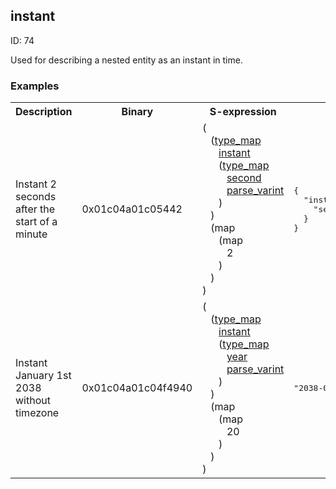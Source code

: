 ## instant

ID: 74

Used for describing a nested entity as an instant in time.

### Examples

<table><tr><th>Description</th><th>Binary</th><th>S-expression</th><th>Unpacked</th></tr><tr><td>Instant 2 seconds after the start of a minute</td><td>0x01c04a01c05442</td><td>(<br>&nbsp;&nbsp;&nbsp;(<a href="./type_map.md">type_map</a> <br>&nbsp;&nbsp;&nbsp;&nbsp;&nbsp;&nbsp;<a href="./instant.md">instant</a> <br>&nbsp;&nbsp;&nbsp;&nbsp;&nbsp;&nbsp;(<a href="./type_map.md">type_map</a> <br>&nbsp;&nbsp;&nbsp;&nbsp;&nbsp;&nbsp;&nbsp;&nbsp;&nbsp;<a href="./second.md">second</a> <br>&nbsp;&nbsp;&nbsp;&nbsp;&nbsp;&nbsp;&nbsp;&nbsp;&nbsp;<a href="./parse_varint.md">parse_varint</a><br>&nbsp;&nbsp;&nbsp;&nbsp;&nbsp;&nbsp;)<br>&nbsp;&nbsp;&nbsp;) <br>&nbsp;&nbsp;&nbsp;(map <br>&nbsp;&nbsp;&nbsp;&nbsp;&nbsp;&nbsp;(map <br>&nbsp;&nbsp;&nbsp;&nbsp;&nbsp;&nbsp;&nbsp;&nbsp;&nbsp;2<br>&nbsp;&nbsp;&nbsp;&nbsp;&nbsp;&nbsp;)<br>&nbsp;&nbsp;&nbsp;)<br>)</td><td><pre>{
  "instant": {
    "second": 2
  }
}</pre></td>
<tr><td>Instant January 1st 2038 without timezone</td><td>0x01c04a01c04f4940</td><td>(<br>&nbsp;&nbsp;&nbsp;(<a href="./type_map.md">type_map</a> <br>&nbsp;&nbsp;&nbsp;&nbsp;&nbsp;&nbsp;<a href="./instant.md">instant</a> <br>&nbsp;&nbsp;&nbsp;&nbsp;&nbsp;&nbsp;(<a href="./type_map.md">type_map</a> <br>&nbsp;&nbsp;&nbsp;&nbsp;&nbsp;&nbsp;&nbsp;&nbsp;&nbsp;<a href="./year.md">year</a> <br>&nbsp;&nbsp;&nbsp;&nbsp;&nbsp;&nbsp;&nbsp;&nbsp;&nbsp;<a href="./parse_varint.md">parse_varint</a><br>&nbsp;&nbsp;&nbsp;&nbsp;&nbsp;&nbsp;)<br>&nbsp;&nbsp;&nbsp;) <br>&nbsp;&nbsp;&nbsp;(map <br>&nbsp;&nbsp;&nbsp;&nbsp;&nbsp;&nbsp;(map <br>&nbsp;&nbsp;&nbsp;&nbsp;&nbsp;&nbsp;&nbsp;&nbsp;&nbsp;20<br>&nbsp;&nbsp;&nbsp;&nbsp;&nbsp;&nbsp;)<br>&nbsp;&nbsp;&nbsp;)<br>)</td><td><pre>"2038-01-01T08:00:00.000Z"</pre></td></table>